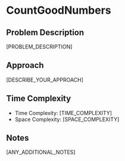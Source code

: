 # CountGoodNumbers

## Problem Description
[PROBLEM_DESCRIPTION]

## Approach
[DESCRIBE_YOUR_APPROACH]

## Time Complexity
- Time Complexity: [TIME_COMPLEXITY]
- Space Complexity: [SPACE_COMPLEXITY]

## Notes
[ANY_ADDITIONAL_NOTES]
